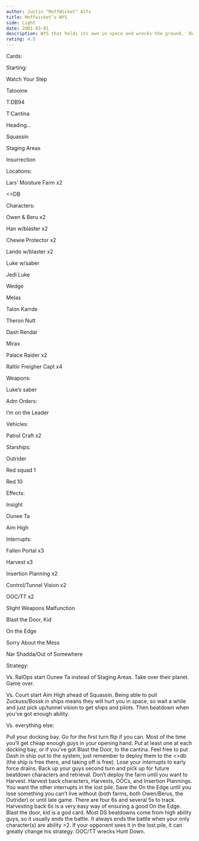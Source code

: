 ```yaml
---
author: Justin "MoffWicket" Alfs
title: Moffwicket’s WYS
side: Light
date: 2001-03-01
description: WYS that holds its own in space and wrecks the ground.  Retrieves a ton too.
rating: 4.5
---
```

Cards: 

Starting:
Watch Your Step
Tatooine
T:DB94
T:Cantina
Heading...
Squassin
Staging Areas
Insurrection

Locations:
Lars’ Moisture Farm x2
<>DB

Characters:
Owen & Beru x2
Han w/blaster x2
Chewie Protector x2
Lando w/blaster x2
Luke w/saber 
Jedi Luke
Wedge 
Melas
Talon Karrde
Theron Nutt
Dash Rendar
Mirax 
Palace Raider x2
Raltiir Freigher Capt x4

Weapons:
Luke’s saber

Adm Orders:
I’m on the Leader

Vehicles:
Patrol Craft x2

Starships:
Outrider
Red squad 1
Red 10

Effects:
Insight
Ounee Ta
Aim High

Interrupts:
Fallen Portal x3
Harvest x3
Insertion Planning x2
Control/Tunnel Vision x2
OOC/TT x2
Slight Weapons Malfunction
Blast the Door, Kid
On the Edge
Sorry About the Mess
Nar Shadda/Out of Somewhere




Strategy: 

Vs. RalOps start Ounee Ta instead of Staging Areas.  Take over their planet.  Game over.

Vs. Court start Aim High ahead of Squassin.  Being able to pull Zuckuss/Bossk in ships means they will hurt you in space, so wait a while and just pick up/tunnel vision to get ships and pilots.  Then beatdown when you’ve got enough ability.

Vs. everything else:
Pull your docking bay.  Go for the first turn flip if you can.  Most of the time you’ll get cheap enough guys in your opening hand.  Put at least one at each docking bay, or if you’ve got Blast the Door, to the cantina.  Feel free to put Dash in ship out to the system, just remember to deploy them to the <>db (the ship is free there, and taking off is free).  Lose your interrupts to early force drains.  Back up your guys second turn and pick up for future beatdown characters and retrieval.  Don’t deploy the farm until you want to Harvest.  Harvest back characters, Harvests, OOCs, and Insertion Plannings.  You want the other interrupts in the lost pile.  Save the On the Edge until you lose something you can’t live without (both farms, both Owen/Berus, the Outrider) or until late game.  There are four 6s and several 5s to track.  Harvesting back 6s is a very easy way of ensuring a good On the Edge.  Blast the door, kid is a god card.  Most DS beatdowns come from high ability guys, so it usually ends the battle.  It always ends the battle when your only character(s) are ability >2.  If your opponent sees it in the lost pile, it can greatly change his strategy.  OOC/TT wrecks Hunt Down. 